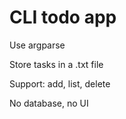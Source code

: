 # CLI todo app

Use argparse

Store tasks in a .txt file

Support: add, list, delete

No database, no UI
